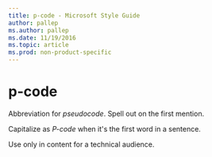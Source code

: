 ```yaml
---
title: p-code - Microsoft Style Guide
author: pallep
ms.author: pallep
ms.date: 11/19/2016
ms.topic: article
ms.prod: non-product-specific
---
```


# p-code

Abbreviation for *pseudocode*. Spell out on the first mention. 

Capitalize as *P-code* when it's the first word in a sentence. 

Use only in content for a technical audience.
